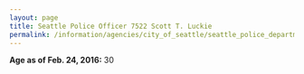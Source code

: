 ```yaml
---
layout: page
title: Seattle Police Officer 7522 Scott T. Luckie
permalink: /information/agencies/city_of_seattle/seattle_police_department/copbook/7522/
---
```


**Age as of Feb. 24, 2016:** 30
